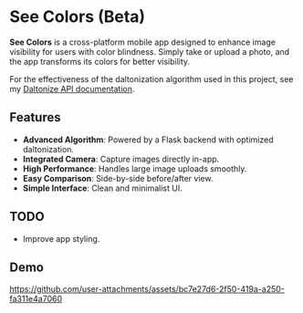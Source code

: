 # See Colors (Beta)

**See Colors** is a cross-platform mobile app designed to enhance image visibility for users with color blindness. Simply take or upload a photo, and the app transforms its colors for better visibility.

For the effectiveness of the daltonization algorithm used in this project, see my [Daltonize API documentation](https://github.com/MelvinDinh3302/daltonize-api#demonstration).

## Features

- **Advanced Algorithm**: Powered by a Flask backend with optimized daltonization.
- **Integrated Camera**: Capture images directly in-app.
- **High Performance**: Handles large image uploads smoothly.
- **Easy Comparison**: Side-by-side before/after view.
- **Simple Interface**: Clean and minimalist UI.

## TODO

- Improve app styling.

## Demo

https://github.com/user-attachments/assets/bc7e27d6-2f50-419a-a250-fa311e4a7060






